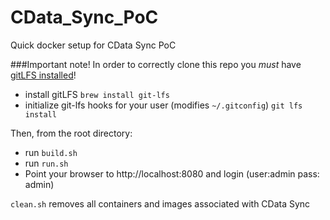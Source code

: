 # CData_Sync_PoC
Quick docker setup for CData Sync PoC

###Important note!
In order to correctly clone this repo you _must_ have [gitLFS installed](https://git-lfs.github.com/)!
* install gitLFS `brew install git-lfs`
* initialize git-lfs hooks for your user (modifies `~/.gitconfig`) `git lfs install`


Then, from the root directory:
* run `build.sh`
* run `run.sh`
* Point your browser to http://localhost:8080 and login (user:admin pass: admin)

`clean.sh` removes all containers and images associated with CData Sync
